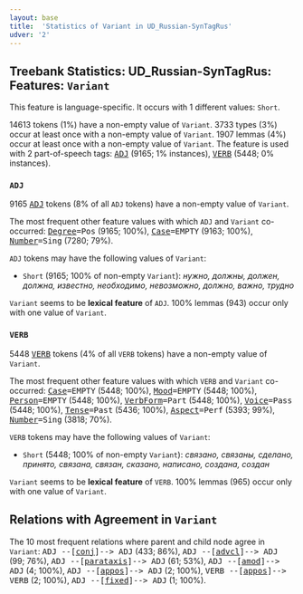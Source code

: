 ```yaml
---
layout: base
title:  'Statistics of Variant in UD_Russian-SynTagRus'
udver: '2'
---
```


## Treebank Statistics: UD_Russian-SynTagRus: Features: `Variant`

This feature is language-specific.
It occurs with 1 different values: `Short`.

14613 tokens (1%) have a non-empty value of `Variant`.
3733 types (3%) occur at least once with a non-empty value of `Variant`.
1907 lemmas (4%) occur at least once with a non-empty value of `Variant`.
The feature is used with 2 part-of-speech tags: <tt><a href="ru_syntagrus-pos-ADJ.html">ADJ</a></tt> (9165; 1% instances), <tt><a href="ru_syntagrus-pos-VERB.html">VERB</a></tt> (5448; 0% instances).

### `ADJ`

9165 <tt><a href="ru_syntagrus-pos-ADJ.html">ADJ</a></tt> tokens (8% of all `ADJ` tokens) have a non-empty value of `Variant`.

The most frequent other feature values with which `ADJ` and `Variant` co-occurred: <tt><a href="ru_syntagrus-feat-Degree.html">Degree</a></tt><tt>=Pos</tt> (9165; 100%), <tt><a href="ru_syntagrus-feat-Case.html">Case</a></tt><tt>=EMPTY</tt> (9163; 100%), <tt><a href="ru_syntagrus-feat-Number.html">Number</a></tt><tt>=Sing</tt> (7280; 79%).

`ADJ` tokens may have the following values of `Variant`:

* `Short` (9165; 100% of non-empty `Variant`): <em>нужно, должны, должен, должна, известно, необходимо, невозможно, должно, важно, трудно</em>

`Variant` seems to be **lexical feature** of `ADJ`. 100% lemmas (943) occur only with one value of `Variant`.

### `VERB`

5448 <tt><a href="ru_syntagrus-pos-VERB.html">VERB</a></tt> tokens (4% of all `VERB` tokens) have a non-empty value of `Variant`.

The most frequent other feature values with which `VERB` and `Variant` co-occurred: <tt><a href="ru_syntagrus-feat-Case.html">Case</a></tt><tt>=EMPTY</tt> (5448; 100%), <tt><a href="ru_syntagrus-feat-Mood.html">Mood</a></tt><tt>=EMPTY</tt> (5448; 100%), <tt><a href="ru_syntagrus-feat-Person.html">Person</a></tt><tt>=EMPTY</tt> (5448; 100%), <tt><a href="ru_syntagrus-feat-VerbForm.html">VerbForm</a></tt><tt>=Part</tt> (5448; 100%), <tt><a href="ru_syntagrus-feat-Voice.html">Voice</a></tt><tt>=Pass</tt> (5448; 100%), <tt><a href="ru_syntagrus-feat-Tense.html">Tense</a></tt><tt>=Past</tt> (5436; 100%), <tt><a href="ru_syntagrus-feat-Aspect.html">Aspect</a></tt><tt>=Perf</tt> (5393; 99%), <tt><a href="ru_syntagrus-feat-Number.html">Number</a></tt><tt>=Sing</tt> (3818; 70%).

`VERB` tokens may have the following values of `Variant`:

* `Short` (5448; 100% of non-empty `Variant`): <em>связано, связаны, сделано, принято, связана, связан, сказано, написано, создана, создан</em>

`Variant` seems to be **lexical feature** of `VERB`. 100% lemmas (965) occur only with one value of `Variant`.

## Relations with Agreement in `Variant`

The 10 most frequent relations where parent and child node agree in `Variant`:
<tt>ADJ --[<tt><a href="ru_syntagrus-dep-conj.html">conj</a></tt>]--> ADJ</tt> (433; 86%),
<tt>ADJ --[<tt><a href="ru_syntagrus-dep-advcl.html">advcl</a></tt>]--> ADJ</tt> (99; 76%),
<tt>ADJ --[<tt><a href="ru_syntagrus-dep-parataxis.html">parataxis</a></tt>]--> ADJ</tt> (61; 53%),
<tt>ADJ --[<tt><a href="ru_syntagrus-dep-amod.html">amod</a></tt>]--> ADJ</tt> (4; 100%),
<tt>ADJ --[<tt><a href="ru_syntagrus-dep-appos.html">appos</a></tt>]--> ADJ</tt> (2; 100%),
<tt>VERB --[<tt><a href="ru_syntagrus-dep-appos.html">appos</a></tt>]--> VERB</tt> (2; 100%),
<tt>ADJ --[<tt><a href="ru_syntagrus-dep-fixed.html">fixed</a></tt>]--> ADJ</tt> (1; 100%).


